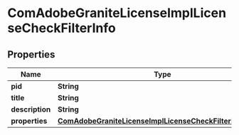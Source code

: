 
# ComAdobeGraniteLicenseImplLicenseCheckFilterInfo

## Properties
Name | Type | Description | Notes
------------ | ------------- | ------------- | -------------
**pid** | **String** |  |  [optional]
**title** | **String** |  |  [optional]
**description** | **String** |  |  [optional]
**properties** | [**ComAdobeGraniteLicenseImplLicenseCheckFilterProperties**](ComAdobeGraniteLicenseImplLicenseCheckFilterProperties.md) |  |  [optional]



